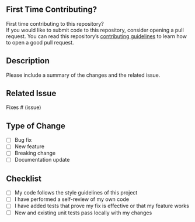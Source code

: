 ## First Time Contributing?

First time contributing to this repository?  
If you would like to submit code to this repository, consider opening a pull request. You can read this repository’s [contributing guidelines](./CONTRIBUTING.md) to learn how to open a good pull request.

## Description

Please include a summary of the changes and the related issue. 

## Related Issue

Fixes # (issue)

## Type of Change

- [ ] Bug fix
- [ ] New feature
- [ ] Breaking change
- [ ] Documentation update

## Checklist

- [ ] My code follows the style guidelines of this project
- [ ] I have performed a self-review of my own code
- [ ] I have added tests that prove my fix is effective or that my feature works
- [ ] New and existing unit tests pass locally with my changes
